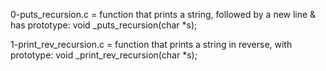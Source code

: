 0-puts_recursion.c = function that prints a string, followed by a new line & has prototype: void _puts_recursion(char *s);

1-print_rev_recursion.c = function that prints a string in reverse, with prototype: void _print_rev_recursion(char *s);
